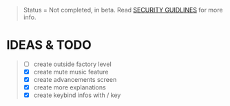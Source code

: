 > Status = Not completed, in beta.
> Read [SECURITY GUIDLINES](/SECURITY.md) for more info.

# IDEAS & TODO

> - [ ] create outside factory level
> - [x] create mute music feature
> - [x] create advancements screen
> - [x] create more explanations
> - [x] create keybind infos with / key